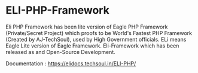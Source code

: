# ELI-PHP-Framework
 Eli PHP Framework has been lite version of Eagle PHP Framework (Private/Secret Project) which proofs to be World's Fastest PHP Framework (Created by AJ-TechSoul), used by High Government officials. ELi means Eagle Lite version of Eagle Framework. Eli-Framework which has been released as and Open-Source Development.

Documentation : https://elidocs.techsoul.in/ELI-PHP/
